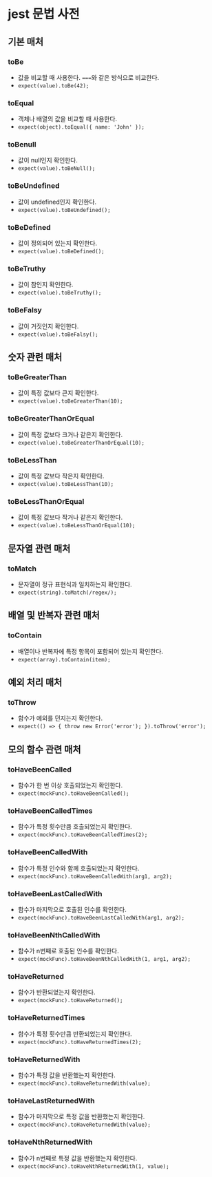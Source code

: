 # jest 문법 사전

## 기본 매처

### toBe

- 값을 비교할 때 사용한다. `===`와 같은 방식으로 비교한다.
- `expect(value).toBe(42);`

### toEqual

- 객체나 배열의 값을 비교할 때 사용한다.
- `expect(object).toEqual({ name: 'John' });`

### toBenull

- 값이 null인지 확인한다.
- `expect(value).toBeNull();`

### toBeUndefined

- 값이 undefined인지 확인한다.
- `expect(value).toBeUndefined();`

### toBeDefined

- 값이 정의되어 있는지 확인한다.
- `expect(value).toBeDefined();`

### toBeTruthy

- 값이 참인지 확인한다.
- `expect(value).toBeTruthy();`

### toBeFalsy

- 값이 거짓인지 확인한다.
- `expect(value).toBeFalsy();`

## 숫자 관련 매처

### toBeGreaterThan

- 값이 특정 값보다 큰지 확인한다.
- `expect(value).toBeGreaterThan(10);`

### toBeGreaterThanOrEqual

- 값이 특정 값보다 크거나 같은지 확인한다.
- `expect(value).toBeGreaterThanOrEqual(10);`

### toBeLessThan

- 값이 특정 값보다 작은지 확인한다.
- `expect(value).toBeLessThan(10);`

### toBeLessThanOrEqual

- 값이 특정 값보다 작거나 같은지 확인한다.
- `expect(value).toBeLessThanOrEqual(10);`

## 문자열 관련 매처

### toMatch

- 문자열이 정규 표현식과 일치하는지 확인한다.
- `expect(string).toMatch(/regex/);`

## 배열 및 반복자 관련 매처

### toContain

- 배열이나 반복자에 특정 항목이 포함되어 있는지 확인한다.
- `expect(array).toContain(item);`

## 예외 처리 매처

### toThrow

- 함수가 예외를 던지는지 확인한다.
- `expect(() => { throw new Error('error'); }).toThrow('error');`

## 모의 함수 관련 매처

### toHaveBeenCalled

- 함수가 한 번 이상 호출되었는지 확인한다.
- `expect(mockFunc).toHaveBeenCalled();`

### toHaveBeenCalledTimes

- 함수가 특정 횟수만큼 호출되었는지 확인한다.
- `expect(mockFunc).toHaveBeenCalledTimes(2);`

### toHaveBeenCalledWith

- 함수가 특정 인수와 함께 호출되었는지 확인한다.
- `expect(mockFunc).toHaveBeenCalledWith(arg1, arg2);`

### toHaveBeenLastCalledWith

- 함수가 마지막으로 호출된 인수를 확인한다.
- `expect(mockFunc).toHaveBeenLastCalledWith(arg1, arg2);`

### toHaveBeenNthCalledWith

- 함수가 n번째로 호출된 인수를 확인한다.
- `expect(mockFunc).toHaveBeenNthCalledWith(1, arg1, arg2);`

### toHaveReturned

- 함수가 반환되었는지 확인한다.
- `expect(mockFunc).toHaveReturned();`

### toHaveReturnedTimes

- 함수가 특정 횟수만큼 반환되었는지 확인한다.
- `expect(mockFunc).toHaveReturnedTimes(2);`

### toHaveReturnedWith

- 함수가 특정 값을 반환했는지 확인한다.
- `expect(mockFunc).toHaveReturnedWith(value);`

### toHaveLastReturnedWith

- 함수가 마지막으로 특정 값을 반환했는지 확인한다.
- `expect(mockFunc).toHaveReturnedWith(value);`

### toHaveNthReturnedWith

- 함수가 n번째로 특정 값을 반환했는지 확인한다.
- `expect(mockFunc).toHaveNthReturnedWith(1, value);`

